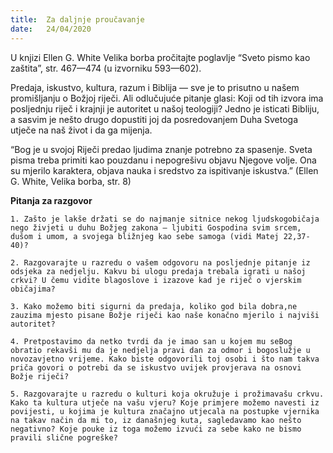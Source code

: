 ```yaml
---
title:  Za daljnje proučavanje
date:   24/04/2020
---
```


U knjizi Ellen G. White Velika borba pročitajte poglavlje “Sveto pismo kao zaštita”, str. 467—474 (u izvorniku 593—602).

Predaja, iskustvo, kultura, razum i Biblija — sve je to prisutno u našem promišljanju o Božjoj riječi. Ali odlučujuće pitanje glasi: Koji od tih izvora ima posljednju riječ i krajnji je autoritet u našoj teologiji? Jedno je isticati Bibliju, a sasvim je nešto drugo dopustiti joj da posredovanjem Duha Svetoga utječe na naš život i da ga mijenja.

“Bog je u svojoj Riječi predao ljudima znanje potrebno za spasenje. Sveta pisma treba primiti kao pouzdanu i nepogrešivu objavu Njegove volje. Ona su mjerilo karaktera, objava nauka i sredstvo za ispitivanje iskustva.” (Ellen G. White, Velika borba, str. 8)

**Pitanja za razgovor**

`1.	Zašto je lakše držati se do najmanje sitnice nekog ljudskogobičaja nego živjeti u duhu Božjeg zakona — ljubiti Gospodina svim srcem, dušom i umom, a svojega bližnjeg kao sebe samoga (vidi Matej 22,37-40)?`

`2.	Razgovarajte u razredu o vašem odgovoru na posljednje pitanje iz odsjeka za nedjelju. Kakvu bi ulogu predaja trebala igrati u našoj crkvi? U čemu vidite blagoslove i izazove kad je riječ o vjerskim običajima?`

`3.	Kako možemo biti sigurni da predaja, koliko god bila dobra,ne zauzima mjesto pisane Božje riječi kao naše konačno mjerilo i najviši autoritet?`

`4.	Pretpostavimo da netko tvrdi da je imao san u kojem mu seBog obratio rekavši mu da je nedjelja pravi dan za odmor i bogoslužje u novozavjetno vrijeme. Kako biste odgovorili toj osobi i što nam takva priča govori o potrebi da se iskustvo uvijek provjerava na osnovi Božje riječi?`

`5.	Razgovarajte u razredu o kulturi koja okružuje i prožimavašu crkvu. Kako ta kultura utječe na vašu vjeru? Koje primjere možemo navesti iz povijesti, u kojima je kultura značajno utjecala na postupke vjernika na takav način da mi to, iz današnjeg kuta, sagledavamo kao nešto negativno? Koje pouke iz toga možemo izvući za sebe kako ne bismo pravili slične pogreške?`
